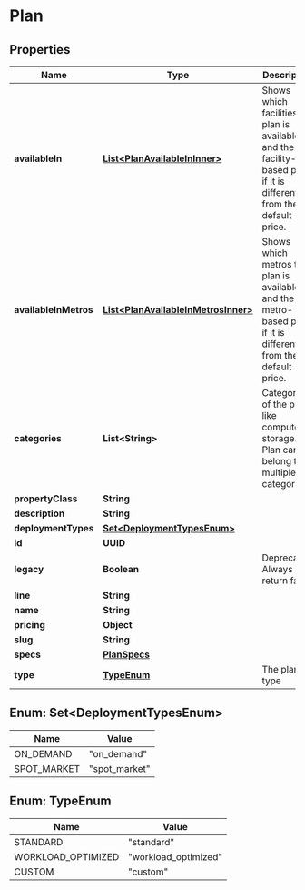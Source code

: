 

# Plan


## Properties

| Name | Type | Description | Notes |
|------------ | ------------- | ------------- | -------------|
|**availableIn** | [**List&lt;PlanAvailableInInner&gt;**](PlanAvailableInInner.md) | Shows which facilities the plan is available in, and the facility-based price if it is different from the default price. |  [optional] |
|**availableInMetros** | [**List&lt;PlanAvailableInMetrosInner&gt;**](PlanAvailableInMetrosInner.md) | Shows which metros the plan is available in, and the metro-based price if it is different from the default price. |  [optional] |
|**categories** | **List&lt;String&gt;** | Categories of the plan, like compute or storage. A Plan can belong to multiple categories. |  [optional] |
|**propertyClass** | **String** |  |  [optional] |
|**description** | **String** |  |  [optional] |
|**deploymentTypes** | [**Set&lt;DeploymentTypesEnum&gt;**](#Set&lt;DeploymentTypesEnum&gt;) |  |  [optional] |
|**id** | **UUID** |  |  [optional] |
|**legacy** | **Boolean** | Deprecated. Always return false |  [optional] |
|**line** | **String** |  |  [optional] |
|**name** | **String** |  |  [optional] |
|**pricing** | **Object** |  |  [optional] |
|**slug** | **String** |  |  [optional] |
|**specs** | [**PlanSpecs**](PlanSpecs.md) |  |  [optional] |
|**type** | [**TypeEnum**](#TypeEnum) | The plan type |  [optional] |



## Enum: Set&lt;DeploymentTypesEnum&gt;

| Name | Value |
|---- | -----|
| ON_DEMAND | &quot;on_demand&quot; |
| SPOT_MARKET | &quot;spot_market&quot; |



## Enum: TypeEnum

| Name | Value |
|---- | -----|
| STANDARD | &quot;standard&quot; |
| WORKLOAD_OPTIMIZED | &quot;workload_optimized&quot; |
| CUSTOM | &quot;custom&quot; |



